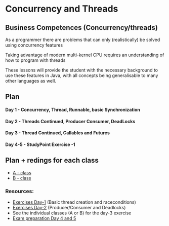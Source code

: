 # Concurrency and Threads


## Business Competences (Concurrency/threads)

As a programmer there are problems that can only (realistically) be solved using
concurrency features

Taking advantage of modern multi-kernel CPU requires an understanding of how to program with threads

These lessons will provide the student with the necessary background to use these
features in Java, with all concepts being generalisable to many other languages as well.

## Plan

#### Day 1 - Concurrency, Thread, Runnable, basic Synchronization

#### Day 2 - Threads Continued, Producer Consumer, DeadLocks

#### Day 3 - Thread Continued, Callables and Futures

#### Day 4-5 - StudyPoint Exercise -1

## Plan + redings for each class
- [A - class](https://github.com/Cphdat3sem2018f/week1-threads/tree/master/A)
- [B - class](https://github.com/Cphdat3sem2018f/week1-threads/tree/master/B)


### Resources: 

  * [Exercises Day-1](https://docs.google.com/document/d/18yLXuhqoEAUFCDjX_GvldTpkJhXPhMtB92q3AN9JL90/edit?usp=sharing) (Basic thread creation and raceconditions)
  * [Exercises Day-2](https://docs.google.com/document/d/1wfhJVtA_1-UkiTVNk1Bu6JVx8Jfd2MT614t39RjW3Fo/edit?usp=sharing) (Producer/Consumer and Deadlocks)
  * See the individual classes (A or B) for the day-3 exercise
  * [Exam preparation Day 4 and 5](https://docs.google.com/document/d/1CK0kLPddFaIKsKSEL0q4Gwavf-CLcxrGL0JiKeRCUI8/edit?usp=sharing)
